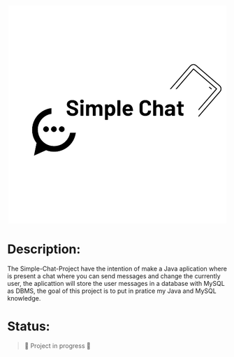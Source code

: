 <p align="center">
<img src="To_README\logo.png"/>
</p>

# Description:
The Simple-Chat-Project have the intention of make a Java aplication where is present a chat where you can send messages and change the currently user, the aplicattion will store the user messages in a database with MySQL as DBMS, the goal of this project is to put in pratice my Java and MySQL knowledge.

# Status:
> :construction: Project in progress :construction:
